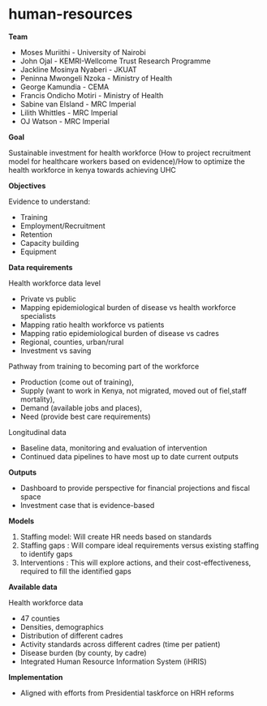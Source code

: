 # human-resources

**Team**
- Moses Muriithi - University of Nairobi
- John Ojal - KEMRI-Wellcome Trust Research Programme
- Jackline Mosinya Nyaberi - JKUAT
- Peninna Mwongeli Nzoka - Ministry of Health
- George Kamundia - CEMA
- Francis Ondicho Motiri - Ministry of Health
- Sabine van Elsland - MRC Imperial
- Lilith Whittles - MRC Imperial
- OJ Watson - MRC Imperial

**Goal**

Sustainable investment for health workforce
(How to project recruitment model for healthcare workers based on evidence)/How to optimize the health workforce in kenya towards achieving UHC

**Objectives**

Evidence to understand:
- Training
- Employment/Recruitment
- Retention 
- Capacity building
- Equipment

**Data requirements**

Health workforce data level 
- Private vs public
- Mapping epidemiological burden of disease vs health workforce specialists
- Mapping ratio health workforce vs patients
- Mapping ratio epidemiological burden of disease vs cadres
- Regional, counties, urban/rural
- Investment vs saving 

Pathway from training to becoming part of the workforce
- Production (come out of training), 
- Supply (want to work in Kenya, not migrated, moved out of fiel,staff mortality), 
- Demand (available jobs and places), 
- Need (provide best care requirements)

Longitudinal data
- Baseline data, monitoring and evaluation of intervention
- Continued data pipelines to have most up to date current outputs

**Outputs**
- Dashboard to provide perspective for financial projections and fiscal space
- Investment case that is evidence-based

**Models**
1. Staffing model: Will create HR needs based on standards
2. Staffing gaps : Will compare ideal requirements versus existing staffing to identify gaps
3. Interventions : This will explore actions, and their cost-effectiveness, required to fill the identified gaps

**Available data** 

Health workforce data 
- 47 counties
- Densities, demographics
- Distribution of different cadres
- Activity standards across different cadres (time per patient)
- Disease burden (by county, by cadre)
- Integrated Human Resource Information System (iHRIS)

**Implementation**
- Aligned with efforts from Presidential taskforce on HRH reforms 

